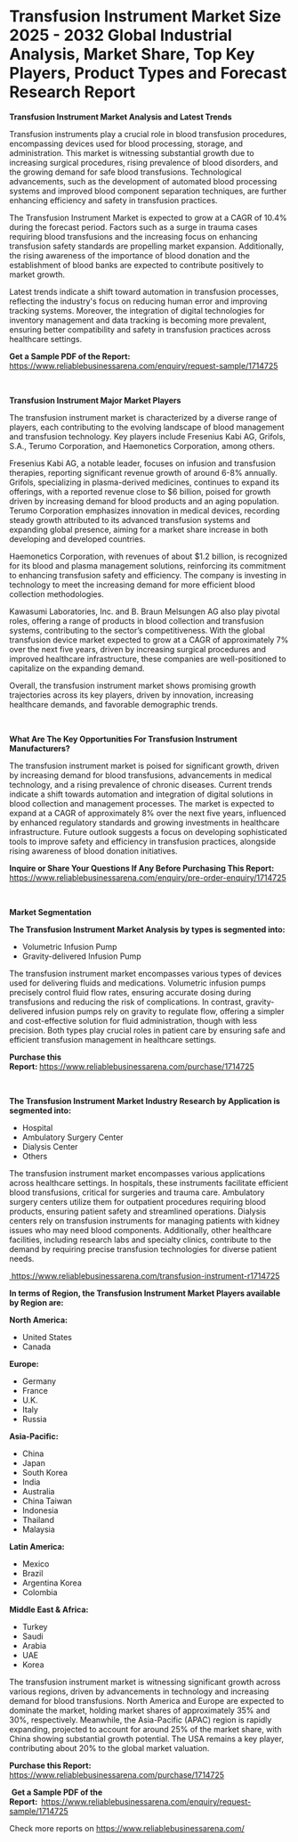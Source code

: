 <p><h1>Transfusion Instrument Market Size 2025 - 2032 Global Industrial Analysis, Market Share, Top Key Players, Product Types and Forecast Research Report</h1></p><p><strong>Transfusion Instrument Market Analysis and Latest Trends</strong></p>
<p><p>Transfusion instruments play a crucial role in blood transfusion procedures, encompassing devices used for blood processing, storage, and administration. This market is witnessing substantial growth due to increasing surgical procedures, rising prevalence of blood disorders, and the growing demand for safe blood transfusions. Technological advancements, such as the development of automated blood processing systems and improved blood component separation techniques, are further enhancing efficiency and safety in transfusion practices.</p><p>The Transfusion Instrument Market is expected to grow at a CAGR of 10.4% during the forecast period. Factors such as a surge in trauma cases requiring blood transfusions and the increasing focus on enhancing transfusion safety standards are propelling market expansion. Additionally, the rising awareness of the importance of blood donation and the establishment of blood banks are expected to contribute positively to market growth. </p><p>Latest trends indicate a shift toward automation in transfusion processes, reflecting the industry's focus on reducing human error and improving tracking systems. Moreover, the integration of digital technologies for inventory management and data tracking is becoming more prevalent, ensuring better compatibility and safety in transfusion practices across healthcare settings.</p></p>
<p><strong>Get a Sample PDF of the Report:&nbsp;</strong> <a href="https://www.reliablebusinessarena.com/enquiry/request-sample/1714725?utm_campaign=1998&utm_medium=2&utm_source=Github&utm_content=ia&utm_term=11012025&utm_id=transfusion-instrument">https://www.reliablebusinessarena.com/enquiry/request-sample/1714725</a></p>
<p>&nbsp;</p>
<p><strong>Transfusion Instrument Major Market Players</strong></p>
<p><p>The transfusion instrument market is characterized by a diverse range of players, each contributing to the evolving landscape of blood management and transfusion technology. Key players include Fresenius Kabi AG, Grifols, S.A., Terumo Corporation, and Haemonetics Corporation, among others. </p><p>Fresenius Kabi AG, a notable leader, focuses on infusion and transfusion therapies, reporting significant revenue growth of around 6-8% annually. Grifols, specializing in plasma-derived medicines, continues to expand its offerings, with a reported revenue close to $6 billion, poised for growth driven by increasing demand for blood products and an aging population. Terumo Corporation emphasizes innovation in medical devices, recording steady growth attributed to its advanced transfusion systems and expanding global presence, aiming for a market share increase in both developing and developed countries.</p><p>Haemonetics Corporation, with revenues of about $1.2 billion, is recognized for its blood and plasma management solutions, reinforcing its commitment to enhancing transfusion safety and efficiency. The company is investing in technology to meet the increasing demand for more efficient blood collection methodologies.</p><p>Kawasumi Laboratories, Inc. and B. Braun Melsungen AG also play pivotal roles, offering a range of products in blood collection and transfusion systems, contributing to the sector’s competitiveness. With the global transfusion device market expected to grow at a CAGR of approximately 7% over the next five years, driven by increasing surgical procedures and improved healthcare infrastructure, these companies are well-positioned to capitalize on the expanding demand.</p><p>Overall, the transfusion instrument market shows promising growth trajectories across its key players, driven by innovation, increasing healthcare demands, and favorable demographic trends.</p></p>
<p>&nbsp;</p>
<p><strong>What Are The Key Opportunities For Transfusion Instrument Manufacturers?</strong></p>
<p><p>The transfusion instrument market is poised for significant growth, driven by increasing demand for blood transfusions, advancements in medical technology, and a rising prevalence of chronic diseases. Current trends indicate a shift towards automation and integration of digital solutions in blood collection and management processes. The market is expected to expand at a CAGR of approximately 8% over the next five years, influenced by enhanced regulatory standards and growing investments in healthcare infrastructure. Future outlook suggests a focus on developing sophisticated tools to improve safety and efficiency in transfusion practices, alongside rising awareness of blood donation initiatives.</p></p>
<p><strong>Inquire or Share Your Questions If Any Before Purchasing This Report:</strong> <a href="https://www.reliablebusinessarena.com/enquiry/pre-order-enquiry/1714725?utm_campaign=1998&utm_medium=2&utm_source=Github&utm_content=ia&utm_term=11012025&utm_id=transfusion-instrument">https://www.reliablebusinessarena.com/enquiry/pre-order-enquiry/1714725</a></p>
<p>&nbsp;</p>
<p><strong>Market Segmentation</strong></p>
<p><strong>The Transfusion Instrument Market Analysis by types is segmented into:</strong></p>
<p><ul><li>Volumetric Infusion Pump</li><li>Gravity-delivered Infusion Pump</li></ul></p>
<p><p>The transfusion instrument market encompasses various types of devices used for delivering fluids and medications. Volumetric infusion pumps precisely control fluid flow rates, ensuring accurate dosing during transfusions and reducing the risk of complications. In contrast, gravity-delivered infusion pumps rely on gravity to regulate flow, offering a simpler and cost-effective solution for fluid administration, though with less precision. Both types play crucial roles in patient care by ensuring safe and efficient transfusion management in healthcare settings.</p></p>
<p><strong>Purchase this Report:&nbsp;</strong><a href="https://www.reliablebusinessarena.com/purchase/1714725?utm_campaign=1998&utm_medium=2&utm_source=Github&utm_content=ia&utm_term=11012025&utm_id=transfusion-instrument">https://www.reliablebusinessarena.com/purchase/1714725</a></p>
<p>&nbsp;</p>
<p><strong>The Transfusion Instrument Market Industry Research by Application is segmented into:</strong></p>
<p><ul><li>Hospital</li><li>Ambulatory Surgery Center</li><li>Dialysis Center</li><li>Others</li></ul></p>
<p><p>The transfusion instrument market encompasses various applications across healthcare settings. In hospitals, these instruments facilitate efficient blood transfusions, critical for surgeries and trauma care. Ambulatory surgery centers utilize them for outpatient procedures requiring blood products, ensuring patient safety and streamlined operations. Dialysis centers rely on transfusion instruments for managing patients with kidney issues who may need blood components. Additionally, other healthcare facilities, including research labs and specialty clinics, contribute to the demand by requiring precise transfusion technologies for diverse patient needs.</p></p>
<p><a href="https://www.reliablebusinessarena.com/transfusion-instrument-r1714725?utm_campaign=1998&utm_medium=2&utm_source=Github&utm_content=ia&utm_term=11012025&utm_id=transfusion-instrument">&nbsp;https://www.reliablebusinessarena.com/transfusion-instrument-r1714725</a></p>
<p><strong>In terms of Region, the Transfusion Instrument Market Players available by Region are:</strong></p>
<p>
    <p> <strong> North America: </strong>
        <ul>
            <li>United States</li>
            <li>Canada</li>
        </ul>
        </p> 
    <p> <strong> Europe: </strong>
        <ul>
            <li>Germany</li>
            <li>France</li>
            <li>U.K.</li>
            <li>Italy</li>
            <li>Russia</li>
        </ul>
        </p> 
    <p> <strong> Asia-Pacific: </strong>
        <ul>
            <li>China</li>
            <li>Japan</li>
            <li>South Korea</li>
            <li>India</li>
            <li>Australia</li>
            <li>China Taiwan</li>
            <li>Indonesia</li>
            <li>Thailand</li>
            <li>Malaysia</li>
        </ul>
        </p> 
    <p> <strong> Latin America: </strong>
        <ul>
            <li>Mexico</li>
            <li>Brazil</li>
            <li>Argentina Korea</li>
            <li>Colombia</li>
        </ul>
        </p> 
    <p> <strong> Middle East & Africa: </strong>
        <ul>
            <li>Turkey</li>
            <li>Saudi</li>
            <li>Arabia</li>
            <li>UAE</li>
            <li>Korea</li>
        </ul>
    </p>
    </p>
<p><p>The transfusion instrument market is witnessing significant growth across various regions, driven by advancements in technology and increasing demand for blood transfusions. North America and Europe are expected to dominate the market, holding market shares of approximately 35% and 30%, respectively. Meanwhile, the Asia-Pacific (APAC) region is rapidly expanding, projected to account for around 25% of the market share, with China showing substantial growth potential. The USA remains a key player, contributing about 20% to the global market valuation.</p></p>
<p><strong>Purchase this Report: </strong><a href="https://www.reliablebusinessarena.com/purchase/1714725?utm_campaign=1998&utm_medium=2&utm_source=Github&utm_content=ia&utm_term=11012025&utm_id=transfusion-instrument">https://www.reliablebusinessarena.com/purchase/1714725</a></p>
<p>&nbsp;<strong>Get a Sample PDF of the Report:&nbsp;&nbsp;</strong><a href="https://www.reliablebusinessarena.com/enquiry/request-sample/1714725?utm_campaign=1998&utm_medium=2&utm_source=Github&utm_content=ia&utm_term=11012025&utm_id=transfusion-instrument">https://www.reliablebusinessarena.com/enquiry/request-sample/1714725</a></p>
<p><strong></strong></p>
<p>Check more reports on <a href="https://www.reliablebusinessarena.com/?utm_campaign=1998&utm_medium=2&utm_source=Github&utm_content=ia&utm_term=11012025&utm_id=transfusion-instrument">https://www.reliablebusinessarena.com/</a></p>